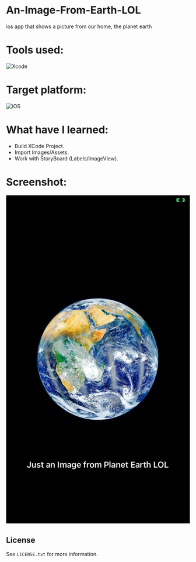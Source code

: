 # An-Image-From-Earth-LOL
ios app that shows a picture from our home, the planet earth
# Tools used:
![Xcode](https://img.shields.io/badge/Xcode-007ACC?style=for-the-badge&logo=Xcode&logoColor=white)

# Target platform:
![iOS](https://img.shields.io/badge/iOS-000000?style=for-the-badge&logo=ios&logoColor=white)

# What have I learned:

- Build XCode Project.
- Import Images/Assets.
- Work with StoryBoard (Labels/ImageView).

# Screenshot:
![screenshot](https://raw.githubusercontent.com/stefan-najdovski/An-Image-From-Earth-LOL/main/screenshot.jpg)



<!-- LICENSE -->
## License

See `LICENSE.txt` for more information.
